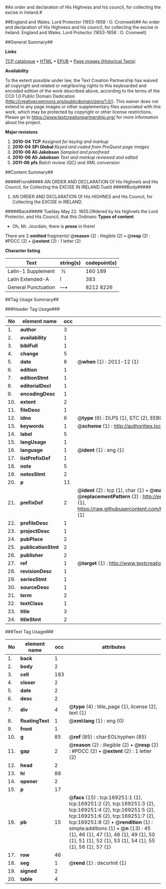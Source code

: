#An order and declaration of His Highness and his council, for collecting the excise in Ireland.#

##England and Wales. Lord Protector (1653-1658 : O. Cromwell)##
An order and declaration of His Highness and his council, for collecting the excise in Ireland.
England and Wales. Lord Protector (1653-1658 : O. Cromwell)

##General Summary##

**Links**

[TCP catalogue](http://www.ota.ox.ac.uk/tcp/)  • 
[HTML](http://tei.it.ox.ac.uk/tcp/Texts-HTML/free/A74/A74574.html)  • 
[EPUB](http://tei.it.ox.ac.uk/tcp/Texts-EPUB/free/A74/A74574.epub) • 
[Page images (Historical Texts)](https://historicaltexts.jisc.ac.uk/eebo-99869262e)

**Availability**

To the extent possible under law, the Text Creation Partnership has waived all copyright and related or neighboring rights to this keyboarded and encoded edition of the work described above, according to the terms of the CC0 1.0 Public Domain Dedication (http://creativecommons.org/publicdomain/zero/1.0/). This waiver does not extend to any page images or other supplementary files associated with this work, which may be protected by copyright or other license restrictions. Please go to https://www.textcreationpartnership.org/ for more information about the project.

**Major revisions**

1. __2010-04__ __TCP__ *Assigned for keying and markup*
1. __2010-04__ __SPi Global__ *Keyed and coded from ProQuest page images*
1. __2010-06__ __Ali Jakobson__ *Sampled and proofread*
1. __2010-06__ __Ali Jakobson__ *Text and markup reviewed and edited*
1. __2011-06__ __pfs__ *Batch review (QC) and XML conversion*

##Content Summary##

#####Front#####
AN ORDER AND DECLARATION Of His Highneſs and His Council, for Collecting the EXCISE IN IRELAND.Tueſd
#####Body#####

1. AN ORDER AND DECLARATION Of His HIGHNES and His Council, for Collecting the EXCISE in IRELAND.

#####Back#####
Tueſday May 22. 1655.ORdered by his Highneſs the Lord Protector, and His Council, that this Ordinanc
**Types of content**

  * Oh, Mr. Jourdain, there is **prose** in there!

There are 2 **omitted** fragments! 
 @__reason__ (2) : illegible (2)  •  @__resp__ (2) : #PDCC (2)  •  @__extent__ (2) : 1 letter (2)

**Character listing**


|Text|string(s)|codepoint(s)|
|---|---|---|
|Latin-1 Supplement| ½|160 189|
|Latin Extended-A|ſ|383|
|General Punctuation|—•|8212 8226|

##Tag Usage Summary##

###Header Tag Usage###

|No|element name|occ|attributes|
|---|---|---|---|
|1.|__author__|3||
|2.|__availability__|1||
|3.|__biblFull__|1||
|4.|__change__|5||
|5.|__date__|8| @__when__ (1) : 2011-12 (1)|
|6.|__edition__|1||
|7.|__editionStmt__|1||
|8.|__editorialDecl__|1||
|9.|__encodingDesc__|1||
|10.|__extent__|2||
|11.|__fileDesc__|1||
|12.|__idno__|6| @__type__ (6) : DLPS (1), STC (2), EEBO-CITATION (1), PROQUEST (1), VID (1)|
|13.|__keywords__|1| @__scheme__ (1) : http://authorities.loc.gov/ (1)|
|14.|__label__|5||
|15.|__langUsage__|1||
|16.|__language__|1| @__ident__ (1) : eng (1)|
|17.|__listPrefixDef__|1||
|18.|__note__|5||
|19.|__notesStmt__|2||
|20.|__p__|11||
|21.|__prefixDef__|2| @__ident__ (2) : tcp (1), char (1)  •  @__matchPattern__ (2) : ([0-9\-]+):([0-9IVX]+) (1), (.+) (1)  •  @__replacementPattern__ (2) : http://eebo.chadwyck.com/downloadtiff?vid=$1&page=$2 (1), https://raw.githubusercontent.com/textcreationpartnership/Texts/master/tcpchars.xml#$1 (1)|
|22.|__profileDesc__|1||
|23.|__projectDesc__|1||
|24.|__pubPlace__|2||
|25.|__publicationStmt__|2||
|26.|__publisher__|2||
|27.|__ref__|1| @__target__ (1) : http://www.textcreationpartnership.org/docs/. (1)|
|28.|__revisionDesc__|1||
|29.|__seriesStmt__|1||
|30.|__sourceDesc__|1||
|31.|__term__|2||
|32.|__textClass__|1||
|33.|__title__|3||
|34.|__titleStmt__|2||


###Text Tag Usage###

|No|element name|occ|attributes|
|---|---|---|---|
|1.|__back__|1||
|2.|__body__|2||
|3.|__cell__|183||
|4.|__closer__|2||
|5.|__date__|2||
|6.|__desc__|2||
|7.|__div__|4| @__type__ (4) : title_page (1), license (2), text (1)|
|8.|__floatingText__|1| @__xml:lang__ (1) : eng (0)|
|9.|__front__|1||
|10.|__g__|85| @__ref__ (85) : char:EOLhyphen (85)|
|11.|__gap__|2| @__reason__ (2) : illegible (2)  •  @__resp__ (2) : #PDCC (2)  •  @__extent__ (2) : 1 letter (2)|
|12.|__head__|2||
|13.|__hi__|88||
|14.|__opener__|2||
|15.|__p__|17||
|16.|__pb__|15| @__facs__ (15) : tcp:169251:1 (1), tcp:169251:2 (2), tcp:169251:3 (2), tcp:169251:4 (2), tcp:169251:5 (2), tcp:169251:6 (2), tcp:169251:7 (2), tcp:169251:8 (2)  •  @__rendition__ (1) : simple:additions (1)  •  @__n__ (13) : 45 (1), 46 (1), 47 (1), 48 (1), 49 (1), 50 (1), 51 (1), 52 (1), 53 (1), 54 (1), 55 (1), 56 (1), 57 (1)|
|17.|__row__|46||
|18.|__seg__|1| @__rend__ (1) : decorInit (1)|
|19.|__signed__|2||
|20.|__table__|4||

